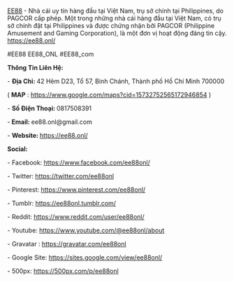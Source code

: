 <p><a href="https://ee88.onl/">EE88</a> - Nh&agrave; c&aacute;i uy t&iacute;n h&agrave;ng đầu tại Việt Nam, trụ sở ch&iacute;nh tại Philippines, do PAGCOR cấp ph&eacute;p. Một trong những nh&agrave; c&aacute;i h&agrave;ng đầu tại Việt Nam, c&oacute; trụ sở ch&iacute;nh đặt tại Philippines v&agrave; được chứng nhận bởi PAGCOR (Philippine Amusement and Gaming Corporation), l&agrave; một đơn vị hoạt động đ&aacute;ng tin cậy. <a href="https://ee88.onl/">https://ee88.onl/</a></p>
<p>#EE88 EE88_ONL #EE88_com</p>
<p><strong>Th&ocirc;ng Tin Li&ecirc;n Hệ:</strong></p>
<p>- <strong>Địa Chỉ: </strong>42 Hẻm D23, Tổ 57, B&igrave;nh Ch&aacute;nh, Th&agrave;nh phố Hồ Ch&iacute; Minh 700000</p>
<p>( <strong>MAP</strong> : <a href="https://www.google.com/maps?cid=15732752565172946854">https://www.google.com/maps?cid=15732752565172946854</a> )</p>
<p>- <strong>Số Điện Thoại: </strong>0817508391</p>
<p>-<strong> Email: </strong>ee88.onl@gmail.com</p>
<p>- <strong>Website: </strong><a href="https://ee88.onl/">https://ee88.onl/</a></p>
<p><strong>Social:</strong></p>
<p>- Facebook: <a href="https://www.facebook.com/ee88onl/">https://www.facebook.com/ee88onl/</a></p>
<p>- Twitter: <a href="https://twitter.com/ee88onl">https://twitter.com/ee88onl</a></p>
<p>- Pinterest: <a href="https://www.pinterest.com/ee88onl/">https://www.pinterest.com/ee88onl/</a></p>
<p>- Tumblr: <a href="https://ee88onl.tumblr.com/">https://ee88onl.tumblr.com/</a></p>
<p>- Reddit: <a href="https://www.reddit.com/user/ee88onl/">https://www.reddit.com/user/ee88onl/</a></p>
<p>- Youtube: <a href="https://www.youtube.com/@ee88onl/about">https://www.youtube.com/@ee88onl/about</a></p>
<p>- Gravatar : <a href="https://gravatar.com/ee88onl">https://gravatar.com/ee88onl</a></p>
<p>- Google Site: <a href="https://sites.google.com/view/ee88onl/">https://sites.google.com/view/ee88onl/</a></p>
<p>- 500px: <a href="https://500px.com/p/ee88onl">https://500px.com/p/ee88onl</a></p>
<p>&nbsp;</p>